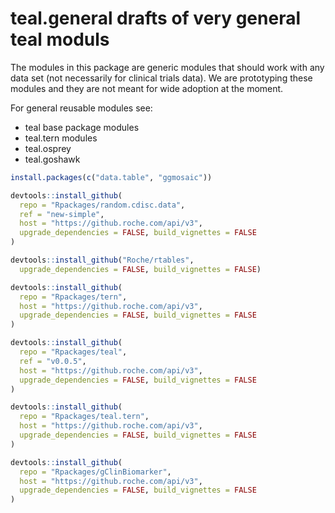 
# teal.general drafts of very general teal moduls

The modules in this package are generic modules that should work with any data set (not necessarily for clinical trials data). We are prototyping these modules and they are not meant for wide adoption at the moment.

For general reusable modules see:

* teal base package modules
* teal.tern modules
* teal.osprey 
* teal.goshawk



```r
install.packages(c("data.table", "ggmosaic"))

devtools::install_github(
  repo = "Rpackages/random.cdisc.data",
  ref = "new-simple", 
  host = "https://github.roche.com/api/v3",
  upgrade_dependencies = FALSE, build_vignettes = FALSE
)

devtools::install_github("Roche/rtables",
  upgrade_dependencies = FALSE, build_vignettes = FALSE)

devtools::install_github(
  repo = "Rpackages/tern",
  host = "https://github.roche.com/api/v3",
  upgrade_dependencies = FALSE, build_vignettes = FALSE
)

devtools::install_github(
  repo = "Rpackages/teal",
  ref = "v0.0.5", 
  host = "https://github.roche.com/api/v3",
  upgrade_dependencies = FALSE, build_vignettes = FALSE
)

devtools::install_github(
  repo = "Rpackages/teal.tern",
  host = "https://github.roche.com/api/v3",
  upgrade_dependencies = FALSE, build_vignettes = FALSE
)

devtools::install_github(
  repo = "Rpackages/gClinBiomarker",
  host = "https://github.roche.com/api/v3",
  upgrade_dependencies = FALSE, build_vignettes = FALSE
)

```



